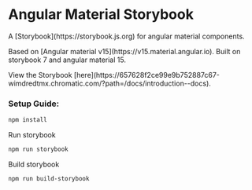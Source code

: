 # Angular Material Storybook
<P>A [Storybook](https://storybook.js.org) for angular material components.</P>
<p>Based on [Angular material v15](https://v15.material.angular.io). Built on storybook 7 and angular material 15.</p>
<p>View the Storybook [here](https://657628f2ce99e9b752887c67-wimdredtmx.chromatic.com/?path=/docs/introduction--docs).</p>

### Setup Guide:
```bash
npm install
```
Run storybook
```bash
npm run storybook
```
Build storybook
```bash
npm run build-storybook
```

